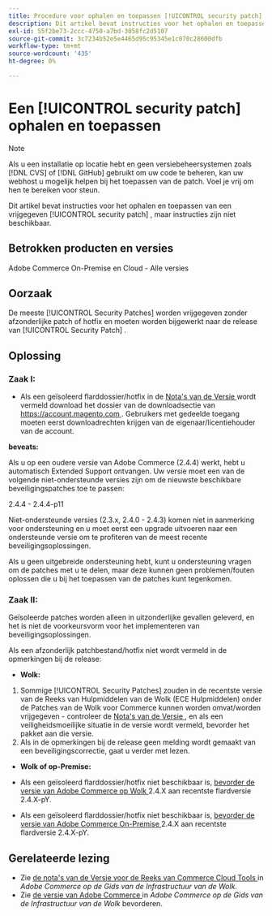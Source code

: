 ```yaml
---
title: Procedure voor ophalen en toepassen [!UICONTROL security patch]
description: Dit artikel bevat instructies voor het ophalen en toepassen van een vrijgegeven [!UICONTROL security patch] , maar instructies zijn niet beschikbaar.
exl-id: 55f2be73-2ccc-4750-a7bd-3058fc2d5107
source-git-commit: 3c7234b52e5e4465d95c95345e1c070c28600dfb
workflow-type: tm+mt
source-wordcount: '435'
ht-degree: 0%

---
```


# Een [!UICONTROL security patch] ophalen en toepassen

>[!NOTE]
>Als u een installatie op locatie hebt en geen versiebeheersystemen zoals [!DNL CVS] of [!DNL GitHub] gebruikt om uw code te beheren, kan uw webhost u mogelijk helpen bij het toepassen van de patch. Voel je vrij om hen te bereiken voor steun.

Dit artikel bevat instructies voor het ophalen en toepassen van een vrijgegeven [!UICONTROL security patch] , maar instructies zijn niet beschikbaar.

## Betrokken producten en versies

Adobe Commerce On-Premise en Cloud - Alle versies


## Oorzaak

De meeste [!UICONTROL Security Patches] worden vrijgegeven zonder afzonderlijke patch of hotfix en moeten worden bijgewerkt naar de release van [!UICONTROL Security Patch] .

## Oplossing


### Zaak I:

* Als een geïsoleerd flarddossier/hotfix in de [ Nota&#39;s van de Versie ](https://experienceleague.adobe.com/nl/docs/commerce-on-cloud/user-guide/release-notes/cloud-tools-suite) wordt vermeld download het dossier van de downloadsectie van [ https://account.magento.com ](https://account.magento.com/downloads/view/). Gebruikers met gedeelde toegang moeten eerst downloadrechten krijgen van de eigenaar/licentiehouder van de account.

**beveats:**

Als u op een oudere versie van Adobe Commerce (2.4.4) werkt, hebt u automatisch Extended Support ontvangen. Uw versie moet een van de volgende niet-ondersteunde versies zijn om de nieuwste beschikbare beveiligingspatches toe te passen:

2.4.4 - 2.4.4-p11

Niet-ondersteunde versies (2.3.x, 2.4.0 - 2.4.3) komen niet in aanmerking voor ondersteuning en u moet eerst een upgrade uitvoeren naar een ondersteunde versie om te profiteren van de meest recente beveiligingsoplossingen.

Als u geen uitgebreide ondersteuning hebt, kunt u ondersteuning vragen om de patches met u te delen, maar deze kunnen geen problemen/fouten oplossen die u bij het toepassen van de patches kunt tegenkomen.

### Zaak II:

Geïsoleerde patches worden alleen in uitzonderlijke gevallen geleverd, en het is niet de voorkeursvorm voor het implementeren van beveiligingsoplossingen.

Als een afzonderlijk patchbestand/hotfix niet wordt vermeld in de opmerkingen bij de release:

* **Wolk:**

1. Sommige [!UICONTROL Security Patches] zouden in de recentste versie van de Reeks van Hulpmiddelen van de Wolk (ECE Hulpmiddelen) onder de Patches van de Wolk voor Commerce kunnen worden omvat/worden vrijgegeven - controleer de [ Nota&#39;s van de Versie ](https://experienceleague.adobe.com/nl/docs/commerce-cloud-service/user-guide/release-notes/cloud-tools-suite), en als een veiligheidsmoeilijke situatie in de versie wordt vermeld, bevorder het pakket aan die versie.
1. Als in de opmerkingen bij de release geen melding wordt gemaakt van een beveiligingscorrectie, gaat u verder met lezen.

* **Wolk of op-Premise:**

* Als een geïsoleerd flarddossier/hotfix niet beschikbaar is, [ bevorder de versie van Adobe Commerce op Wolk ](https://experienceleague.adobe.com/nl/docs/commerce-cloud-service/user-guide/develop/upgrade/commerce-version) 2.4.X aan recentste flardversie 2.4.X-pY.
* Als een geïsoleerd flarddossier/hotfix niet beschikbaar is, [ bevorder de versie van Adobe Commerce On-Premise ](https://experienceleague.adobe.com/nl/docs/commerce-operations/upgrade-guide/implementation/perform-upgrade) 2.4.X aan recentste flardversie 2.4.X-pY.

## Gerelateerde lezing

* Zie [ de nota&#39;s van de Versie voor de Reeks van Commerce Cloud Tools ](https://experienceleague.adobe.com/nl/docs/commerce-cloud-service/user-guide/release-notes/cloud-tools-suite) in *Adobe Commerce op de Gids van de Infrastructuur van de Wolk*.
* Zie [ de versie van Adobe Commerce ](https://experienceleague.adobe.com/nl/docs/commerce-cloud-service/user-guide/develop/upgrade/commerce-version) in *Adobe Commerce op de Gids van de Infrastructuur van de Wolk* bevorderen.
